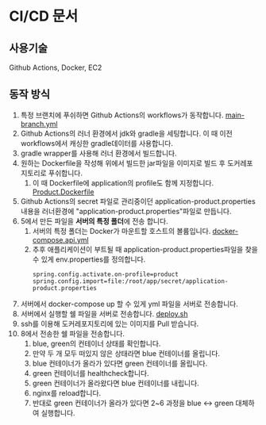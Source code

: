# CI/CD 문서
## 사용기술
Github Actions, Docker, EC2
## 동작 방식
1. 특정 브랜치에 푸쉬하면 Github Actions의 workflows가 동작합니다. [main-branch.yml](../.github/workflows/main-branch.yml)
2. Github Actions의 러너 환경에서 jdk와 gradle을 세팅합니다. 이 때 이전 workflows에서 캐싱한 gradle데이터를 사용합니다.
3. gradle wrapper를 사용해 러너 환경에서 빌드합니다.
4. 원하는 Dockerfile을 작성해 위에서 빌드한 jar파일을 이미지로 빌드 후 도커레포지토리로 푸쉬합니다. 
   1. 이 때 Dockerfile에 application의 profile도 함께 지정합니다. [Product.Dockerfile](../Product.Dockerfile)
5. Github Actions의 secret 파일로 관리중이던 application-product.properties 내용을 러너환경에 "application-product.properties"파일로 만듭니다. 
6. 5에서 만든 파일을 **서버의 특정 폴더**에 전송 합니다.
   1. 서버의 특정 폴더는 Docker가 마운트할 호스트의 볼륨입니다. [docker-compose.api.yml](../docker/docker-compose.api.yml)
   2. 추후 애플리케이션이 부트될 때 application-product.properties파일을 찾을 수 있게 env.properties를 정의합니다.
      ```properties
      spring.config.activate.on-profile=product
      spring.config.import=file:/root/app/secret/application-product.properties
      ```
7. 서버에서 docker-compose up 할 수 있게 yml 파일을 서버로 전송합니다.
8. 서버에서 실행할 쉘 파일을 서버로 전송합니다. [deploy.sh](../script/deploy.sh)
9. ssh를 이용해 도커레포지토리에 있는 이미지를 Pull 받습니다.
10. 8에서 전송한 쉘 파일을 전송합니다.
    1. blue, green의 컨테이너 상태를 확인합니다.
    2. 만약 두 개 모두 떠있지 않은 상태라면 blue 컨테이너를 올립니다.
    3. blue 컨테이너가 올라가 있다면 green 컨테이너를 올립니다.
    4. green 컨테이너를 healthcheck합니다.
    5. green 컨테이너가 올라왔다면 blue 컨테이너를 내립니다.
    6. nginx를 reload합니다.
    7. 반대로 green 컨테이너가 올라가 있다면 2~6 과정을 blue <-> green 대체하여 실행합니다. 